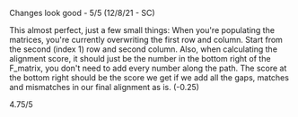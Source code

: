 Changes look good - 5/5 (12/8/21 - SC)

This almost perfect, just a few small things: When you're populating the matrices, you're currently overwriting the first row and column. Start from the second (index 1) row and second column. Also, when calculating the alignment score, it should just be the number in the bottom right of the F_matrix, you don't need to add every number along the path. The score at the bottom right should be the score we get if we add all the gaps, matches and mismatches in our final alignment as is. (-0.25)

4.75/5
